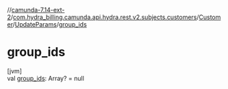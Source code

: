 //[camunda-7.14-ext-2](../../../../index.md)/[com.hydra_billing.camunda.api.hydra.rest.v2.subjects.customers](../../index.md)/[Customer](../index.md)/[UpdateParams](index.md)/[group_ids](group_ids.md)

# group_ids

[jvm]\
val [group_ids](group_ids.md): Array<Long>? = null

